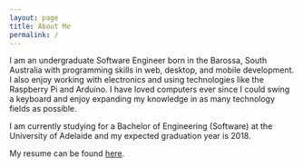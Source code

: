 ```yaml
---
layout: page
title: About Me
permalink: /
---
```


I am an undergraduate Software Engineer born in the Barossa, South Australia with programming skills in web, desktop, and mobile development. I also enjoy working with electronics and using technologies like the Raspberry Pi and Arduino. I have loved computers ever since I could swing a keyboard and enjoy expanding my knowledge in as many technology fields as possible.

I am currently studying for a Bachelor of Engineering (Software) at the University of Adelaide and my expected graduation year is 2018.

My resume can be found [here](https://github.com/JakeLane/Resume/blob/master/resume.pdf).
